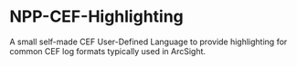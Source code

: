 # NPP-CEF-Highlighting
A small self-made CEF User-Defined Language to provide highlighting for common CEF log formats typically used in ArcSight.
